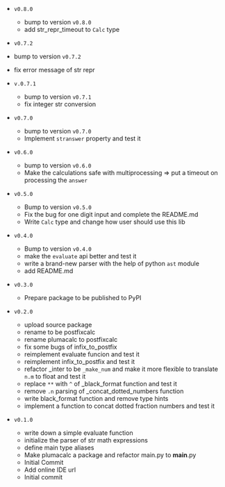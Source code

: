 - `v0.8.0`
  - bump to version `v0.8.0`
  - add str_repr_timeout to `Calc` type

- `v0.7.2`
 - bump to version `v0.7.2`
 - fix error message of str repr

- `v.0.7.1`
  - bump to version `v0.7.1`
  - fix integer str conversion

- `v0.7.0`
  - bump to version `v0.7.0`
  - Implement `stranswer` property and test it

- `v0.6.0`
  - bump to version `v0.6.0`
  - Make the calculations safe with multiprocessing => put a timeout on processing the `answer`

- `v0.5.0`
  - Bump to version `v0.5.0`
  - Fix the bug for one digit input and complete the README.md
  - Write `Calc` type and change how user should use this lib

- `v0.4.0`
  - Bump to version `v0.4.0`
  - make the `evaluate` api better and test it
  - write a brand-new parser with the help of python `ast` module
  - add README.md

- `v0.3.0`
  - Prepare package to be published to PyPI

- `v0.2.0`
  - upload source package
  - rename to be postfixcalc
  - rename plumacalc to postfixcalc
  - fix some bugs of infix_to_postfix
  - reimplement evaluate funcion and test it
  - reimplement infix_to_postfix and test it
  - refactor _inter to be `_make_num` and make it more flexible to translate `n.m` to float and test it
  - replace `**` with `^` of _black_format function and test it
  - remove `.n` parsing of _concat_dotted_numbers function
  - write black_format function and remove type hints
  - implement a function to concat dotted fraction numbers and test it

- `v0.1.0`
  - write down a simple evaluate function
  - initialize the parser of str math expressions
  - define main type aliases
  - Make plumacalc a package and refactor main.py to __main__.py
  - Initial Commit
  - Add online IDE url
  - Initial commit
